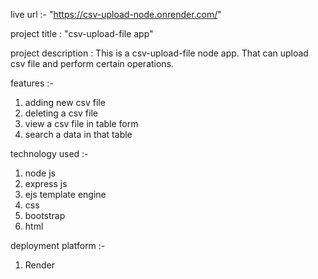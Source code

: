 live url :- "https://csv-upload-node.onrender.com/"

project title : "csv-upload-file app"

project description : This is a csv-upload-file node app. That can upload csv file and perform certain operations.

features :-

1. adding new csv file
2. deleting a csv file
3. view a csv file in table form
4. search a data in that table

technology used :-

1. node js
2. express js
3. ejs template engine
4. css
5. bootstrap
6. html 

deployment platform :-

1. Render
